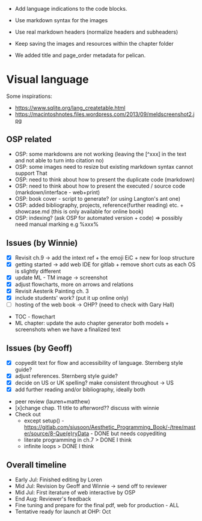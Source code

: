 - Add language indications to the code blocks.
- Use markdown syntax for the images
- Use real markdown headers (normalize headers and subheaders)
- Keep saving the images and resources within the chapter folder

- We added title and page_order metadata for pelican.

# Visual language

Some inspirations:
- <https://www.sqlite.org/lang_createtable.html>
- <https://macintoshnotes.files.wordpress.com/2013/09/meldscreenshot2.jpg>

## OSP related
- OSP: some markdowns are not working (leaving the [^xxx] in the text and not able to turn into citation no)
- OSP: some images need to resize but existing markdown syntax cannot support That
- OSP: need to think about how to present the duplicate code (markdown)
- OSP: need to think about how to present the executed / source code (markdown/interface - web+print)
- OSP: book cover - script to generate? (or using Langton's ant one)
- OSP: added bibliography, projects, reference(further reading) etc. + showcase.md (this is only available for online book)
- OSP: indexing? (ask OSP for automated version + code) => possibly need manual marking e.g %xxx%

## Issues (by Winnie)

- [x] Revisit ch.9 -> add the intext ref + the emoji EiC + new for loop structure
- [x] getting started -> add web IDE for gitlab + remove short cuts as each OS is slightly different
- [x] update ML - TM image -> screenshot
- [x] adjust flowcharts, more on arrows and relations
- [x] Revisit Aesterik Painting ch. 3
- [x] include students' work? (put it up online only)
- [ ] hosting of the web book -> OHP? (need to check with Gary Hall)
- TOC - flowchart
- ML chapter: update the auto chapter generator both models + screenshots when we have a finalized text

## Issues (by Geoff)
- [x] copyedit text for flow and accessibility of language. Sternberg style guide?
- [x] adjust references. Sternberg style guide?
- [x] decide on US or UK spelling? make consistent throughout -> US
- [x] add further reading and/or bibliography, ideally both
- peer review (lauren+matthew)
- [x]change chap. 11 title to afterword?? discuss with winnie
- Check out
    - except setup() - <https://gitlab.com/siusoon/Aesthetic_Programming_Book/-/tree/master/source/8-Que(e)ryData> - DONE but needs copyediting
    - literate programming in ch.7 > DONE I think
    - infinite loops > DONE I think

## Overall timeline
- Early Jul: Finished editing by Loren
- Mid Jul: Revision by Geoff and Winnie -> send off to reviewer
- Mid Jul: First iterature of web interactive by OSP
- End Aug: Reviewer's feedback
- Fine tuning and prepare for the final pdf, web for production - ALL
- Tentative ready for launch at OHP: Oct
